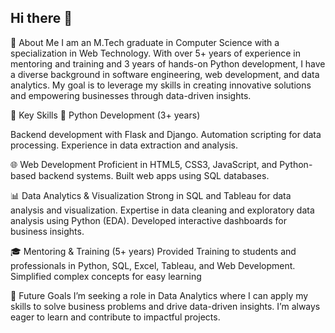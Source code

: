 ## Hi there 👋  

👋 About Me
I am an M.Tech graduate in Computer Science with a specialization in Web Technology. With over 5+ years of experience in mentoring and training and 3 years of hands-on Python development, I have a diverse background in software engineering, web development, and data analytics. My goal is to leverage my skills in creating innovative solutions and empowering businesses through data-driven insights.

🌟 Key Skills
🔧 Python Development (3+ years)

Backend development with Flask and Django.
Automation scripting for data processing.
Experience in data extraction and analysis.

🌐 Web Development
Proficient in HTML5, CSS3, JavaScript, and Python-based backend systems.
Built web apps using SQL databases.

📊 Data Analytics & Visualization
Strong in SQL and Tableau for data analysis and visualization.
Expertise in data cleaning and exploratory data analysis  using Python (EDA).
Developed interactive dashboards for business insights.


🎓 Mentoring & Training (5+ years)
Provided Training to students and professionals in Python, SQL, Excel, Tableau, and Web Development.
Simplified complex concepts for easy learning

🎯 Future Goals
I’m seeking a role in Data Analytics where I can apply my skills to solve business problems and drive data-driven insights. I’m always eager to learn and contribute to impactful projects.
